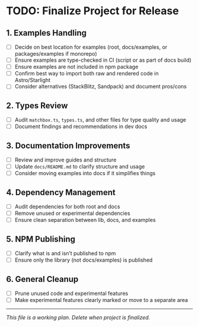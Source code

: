 # TODO: Finalize Project for Release

## 1. Examples Handling
- [ ] Decide on best location for examples (root, docs/examples, or packages/examples if monorepo)
- [ ] Ensure examples are type-checked in CI (script or as part of docs build)
- [ ] Ensure examples are not included in npm package
- [ ] Confirm best way to import both raw and rendered code in Astro/Starlight
- [ ] Consider alternatives (StackBlitz, Sandpack) and document pros/cons

## 2. Types Review
- [ ] Audit `matchbox.ts`, `types.ts`, and other files for type quality and usage
- [ ] Document findings and recommendations in dev docs

## 3. Documentation Improvements
- [ ] Review and improve guides and structure
- [ ] Update `docs/README.md` to clarify structure and usage
- [ ] Consider moving examples into docs if it simplifies things

## 4. Dependency Management
- [ ] Audit dependencies for both root and docs
- [ ] Remove unused or experimental dependencies
- [ ] Ensure clean separation between lib, docs, and examples

## 5. NPM Publishing
- [ ] Clarify what is and isn’t published to npm
- [ ] Ensure only the library (not docs/examples) is published

## 6. General Cleanup
- [ ] Prune unused code and experimental features
- [ ] Make experimental features clearly marked or move to a separate area

---

_This file is a working plan. Delete when project is finalized._
